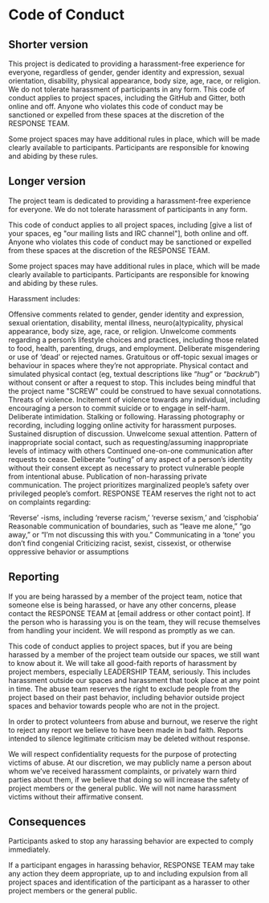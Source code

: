 # Code of Conduct

## Shorter version
This project is dedicated to providing a harassment-free experience for everyone, regardless of gender, gender identity and expression, sexual orientation, disability, physical appearance, body size, age, race, or religion. We do not tolerate harassment of participants in any form.
This code of conduct applies to project spaces, including the GitHub and Gitter, both online and off. Anyone who violates this code of conduct may be sanctioned or expelled from these spaces at the discretion of the RESPONSE TEAM.

Some project spaces may have additional rules in place, which will be made clearly available to participants. Participants are responsible for knowing and abiding by these rules.

## Longer version
The project team is dedicated to providing a harassment-free experience for everyone. We do not tolerate harassment of participants in any form.

This code of conduct applies to all project spaces, including [give a list of your spaces, eg "our mailing lists and IRC channel"], both online and off. Anyone who violates this code of conduct may be sanctioned or expelled from these spaces at the discretion of the RESPONSE TEAM.

Some project spaces may have additional rules in place, which will be made clearly available to participants. Participants are responsible for knowing and abiding by these rules.

Harassment includes:

Offensive comments related to gender, gender identity and expression, sexual orientation, disability, mental illness, neuro(a)typicality, physical appearance, body size, age, race, or religion.
Unwelcome comments regarding a person’s lifestyle choices and practices, including those related to food, health, parenting, drugs, and employment.
Deliberate misgendering or use of ‘dead’ or rejected names.
Gratuitous or off-topic sexual images or behaviour  in spaces where they’re not appropriate.
Physical contact and simulated physical contact (eg, textual descriptions like “*hug*” or “*backrub*”) without consent or after a request to stop. This includes being mindful that the project name "SCREW" could be construed to have sexual connotations. 
Threats of violence.
Incitement of violence towards any individual, including encouraging a person to commit suicide or to engage in self-harm.
Deliberate intimidation.
Stalking or following.
Harassing photography or recording, including logging online activity for harassment purposes.
Sustained disruption of discussion.
Unwelcome sexual attention.
Pattern of inappropriate social contact, such as requesting/assuming inappropriate levels of intimacy with others
Continued one-on-one communication after requests to cease.
Deliberate “outing” of any aspect of a person’s identity without their consent except as necessary to protect vulnerable people from intentional abuse.
Publication of non-harassing private communication.
The project prioritizes marginalized people’s safety over privileged people’s comfort. RESPONSE TEAM reserves the right not to act on complaints regarding:

‘Reverse’ -isms, including ‘reverse racism,’ ‘reverse sexism,’ and ‘cisphobia’
Reasonable communication of boundaries, such as “leave me alone,” “go away,” or “I’m not discussing this with you.”
Communicating in a ‘tone’ you don’t find congenial
Criticizing racist, sexist, cissexist, or otherwise oppressive behavior or assumptions

## Reporting
If you are being harassed by a member of the project team, notice that someone else is being harassed, or have any other concerns, please contact the RESPONSE TEAM at [email address or other contact point]. If the person who is harassing you is on the team, they will recuse themselves from handling your incident. We will respond as promptly as we can.

This code of conduct applies to project spaces, but if you are being harassed by a member of the project team outside our spaces, we still want to know about it. We will take all good-faith reports of harassment by project members, especially LEADERSHIP TEAM, seriously. This includes harassment outside our spaces and harassment that took place at any point in time. The abuse team reserves the right to exclude people from the project based on their past behavior, including behavior outside project spaces and behavior towards people who are not in the project.

In order to protect volunteers from abuse and burnout, we reserve the right to reject any report we believe to have been made in bad faith. Reports intended to silence legitimate criticism may be deleted without response.

We will respect confidentiality requests for the purpose of protecting victims of abuse. At our discretion, we may publicly name a person about whom we’ve received harassment complaints, or privately warn third parties about them, if we believe that doing so will increase the safety of project members or the general public. We will not name harassment victims without their affirmative consent.

## Consequences
Participants asked to stop any harassing behavior are expected to comply immediately.

If a participant engages in harassing behavior, RESPONSE TEAM may take any action they deem appropriate, up to and including expulsion from all project spaces and identification of the participant as a harasser to other project members or the general public.

 
